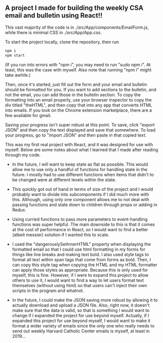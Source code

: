 ## A project I made for building the weekly CSA email and bulletin using React!!

This vast majority of the code is in ./src/App/components/EmailForm.js, while there is minimal CSS in ./src/App/App.css.

To start the project locally, clone the repository, then run
```bash
npm i
npm start
```

(If you run into errors with "npm i", you may need to run "sudo npm i". At least, this was the case with myself. Also note that running "npm i" might take awhile.)

Then, once it's started, just fill out the form and your email and bulletin should be formatted for you. If you want to add sections to the bulletin, and not the email, you can add those in the bulletin section. To copy the formatting into an email properly, use your browser inspector to copy the div titled "theHTML", and then copy that into any app that converts HTML into emails. If you look on the Chrome extension marketplace, there are a few available for gmail.

Saving your progress isn't super robust at this point. To save, click "export JSON" and then copy the text displayed and save that somewhere. To load your progress, go to "import JSON" and then paste in that copied text.

This was my first real project with React, and it was designed for use with myself. Below are some notes about what I learned that I made after reading through my code.

- In the future, I will want to keep state as flat as possible. This would allow me to use only a handful of functions for handling state in the future. I mostly had to use different functions when items that didn't to be changed were at different levels within the state.

- This quickly got out of hand in terms of size of the project and I would probably want to divide into subcomponents if I did much more with this. Although, using only one component allows me to not deal with passing functions and state down to children through props or adding in Redux.

- Using curried functions to pass more parameters to event-handling functions was super helpful. The main downside to this is that it comes at the cost of performance in React, so I would want to find a better (albeit messier) solution if I wanted this to scale.

- I used the "dangerouslySetInnerHTML" property when displaying the formatted email so that I could use html formatting in my forms for things like line breaks and making text bold. I also used style tags to format all text within span tags that come from forms as bold. Then, I can copy this style tag when copying the HTML and my HTML formatter can apply those styles as appropriate. Because this is only used for myself, this is fine. However, if I were to expand this project to allow others to use it, I would want to find a way to let users format text themselves (without using html) so that users can't inject their own scripts in the program and whatnot.

- In the future, I could make the JSON saving more robust by allowing it to actually download and upload a JSON file. Also, right now, it doesn't make sure that the data is valid, so that is something I would want to change if I expanded the project for use beyond myself. Actually, if I expanded this project for use beyond myself, I would want to make it format a wider variety of emails since the only one who really needs to send out weekly Harvard Catholic Center emails is myself, at least in 2019...